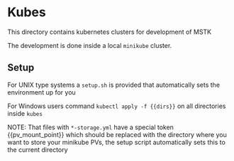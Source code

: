 # Kubes

This directory contains kubernetes clusters for development of MSTK

The development is done inside a local ```minikube``` cluster.

## Setup
For UNIX type systems a ```setup.sh``` is provided that automatically sets the environment up for you

For Windows users command ```kubectl apply -f {{dirs}}``` on all directories inside ```kubes```

NOTE: That files with ```*-storage.yml``` have a special token {{pv_mount_point}} which should be replaced with the directory where you want
to store your minikube PVs, the setup script automatically sets this to the current directory
